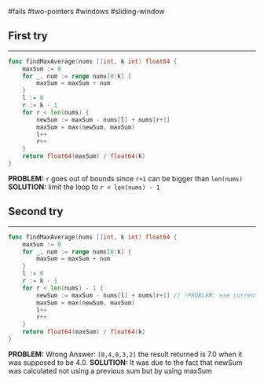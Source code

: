 #fails 
#two-pointers 
#windows #sliding-window
## First try
___
```go
func findMaxAverage(nums []int, k int) float64 {
    maxSum := 0
    for _, num := range nums[0:k] {
        maxSum = maxSum + num
    }
    l := 0
    r := k - 1
    for r < len(nums) {
        newSum := maxSum - nums[l] + nums[r+1]
        maxSum = max(newSum, maxSum)
        l++
        r++
    }
    return float64(maxSum) / float64(k)
}
```

**PROBLEM:**  `r` goes out of bounds since `r+1` can be bigger than `len(nums)`
**SOLUTION:** limit the loop to `r < len(nums) - 1`



## Second try
____
```go
func findMaxAverage(nums []int, k int) float64 {
    maxSum := 0
    for _, num := range nums[0:k] {
        maxSum = maxSum + num
    }
    l := 0
    r := k - 1
    for r < len(nums) - 1 {
        newSum := maxSum - nums[l] + nums[r+1] // !PROBLEM: use current sum instead of maxSum
        maxSum = max(newSum, maxSum)
        l++
        r++
    }
    return float64(maxSum) / float64(k)
}
```

**PROBLEM:**  Wrong Answer: `[0,4,0,3,2]` the result returned is 7.0 when it was supposed to be 4.0. 
**SOLUTION:** It was due to the fact that newSum was calculated not using a previous sum but by using maxSum